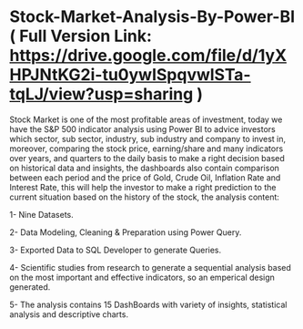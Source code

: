 # Stock-Market-Analysis-By-Power-BI ( Full Version Link: https://drive.google.com/file/d/1yXHPJNtKG2i-tu0ywISpqvwlSTa-tqLJ/view?usp=sharing )
Stock Market is one of the most profitable areas of investment, today we have the S&P 500 indicator analysis using Power BI to advice investors which sector, sub sector, industry, sub industry and company to invest in, moreover, comparing the stock price, earning/share and many indicators over years, and quarters to the daily basis to make a right decision based on historical data and insights, the dashboards also contain comparison between each period and the price of Gold, Crude Oil, Inflation Rate and Interest Rate, this will help the investor to make a right prediction to the current situation based on the history of the stock, the analysis content: 

1- Nine Datasets. 

2- Data Modeling, Cleaning & Preparation using Power Query.

3- Exported Data to SQL Developer to generate Queries. 

4- Scientific studies from research to generate a sequential analysis based on the most important and effective indicators, 
   so an emperical design generated.

5- The analysis contains 15 DashBoards with variety of insights, statistical analysis and descriptive charts.
